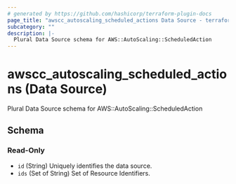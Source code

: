 ```yaml
---
# generated by https://github.com/hashicorp/terraform-plugin-docs
page_title: "awscc_autoscaling_scheduled_actions Data Source - terraform-provider-awscc"
subcategory: ""
description: |-
  Plural Data Source schema for AWS::AutoScaling::ScheduledAction
---
```


# awscc_autoscaling_scheduled_actions (Data Source)

Plural Data Source schema for AWS::AutoScaling::ScheduledAction



<!-- schema generated by tfplugindocs -->
## Schema

### Read-Only

- `id` (String) Uniquely identifies the data source.
- `ids` (Set of String) Set of Resource Identifiers.
